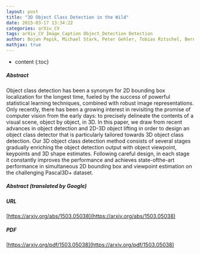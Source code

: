 ```yaml
---
layout: post
title: "3D Object Class Detection in the Wild"
date: 2015-03-17 13:34:22
categories: arXiv_CV
tags: arXiv_CV Image_Caption Object_Detection Detection
author: Bojan Pepik, Michael Stark, Peter Gehler, Tobias Ritschel, Bernt Schiele
mathjax: true
---
```


* content
{:toc}

##### Abstract
Object class detection has been a synonym for 2D bounding box localization for the longest time, fueled by the success of powerful statistical learning techniques, combined with robust image representations. Only recently, there has been a growing interest in revisiting the promise of computer vision from the early days: to precisely delineate the contents of a visual scene, object by object, in 3D. In this paper, we draw from recent advances in object detection and 2D-3D object lifting in order to design an object class detector that is particularly tailored towards 3D object class detection. Our 3D object class detection method consists of several stages gradually enriching the object detection output with object viewpoint, keypoints and 3D shape estimates. Following careful design, in each stage it constantly improves the performance and achieves state-ofthe-art performance in simultaneous 2D bounding box and viewpoint estimation on the challenging Pascal3D+ dataset.

##### Abstract (translated by Google)


##### URL
[https://arxiv.org/abs/1503.05038](https://arxiv.org/abs/1503.05038)

##### PDF
[https://arxiv.org/pdf/1503.05038](https://arxiv.org/pdf/1503.05038)

